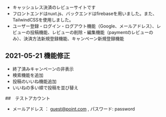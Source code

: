 - キャッシュレス決済のレビューサイトです
- フロントエンドはnuxt.js、バックエンドはfirebaseを用いました。また、TailwindCSSを使用しました。
- ユーザー登録・ログイン・ログアウト機能（Google、メールアドレス）、レビューの投稿機能、レビューの削除・編集機能（paymentのレビューのみ）、決済方法新規登録機能、キャンペーン新規登録機能
## 2021-05-21 機能修正
- 終了済みキャンペーンの非表示
- 検索機能を追加
- 投稿のいいね機能追加
- いいねの多い順で投稿を並び替え

##　テストアカウント
- メールアドレス ： guest@point.com , パスワード: password
